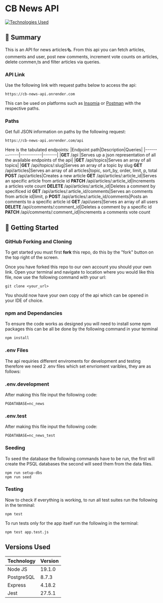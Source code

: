 # **CB News API**

[![Technologies Used](https://skillicons.dev/icons?i=js,nodejs,express,postgres,git)](https://skillicons.dev)

## 📝 **Summary**

This is an API for news articles🗞️. From this api you can fetch articles, comments and user, post new comments, increment vote counts on articles, delete commen,ts and filter articles via queries.

### API Link

Use the following link with request paths below to access the api:

```
https://cb-news-api.onrender.com
```

This can be used on platforms such as [Insomia](https://insomnia.rest/) or [Postman](https://www.postman.com/) with the respective paths.

### Paths

Get full JSON information on paths by the following request:

```
https://cb-news-api.onrender.com/api
```

Here is the tabulated endpoints:
|Endpoint path|Description|Queries|
|-------------|-----------|-------|
|**GET** /api |Serves up a json representation of all the available endpoints of the api|
|**GET** /api/topics|Serves an array of all topics|
|**GET** /api/topics/:slug|Serves an array of a topic by slug
**GET** /api/articles|Serves an array of all articles|topic, sort_by, order, limit, p, total
**POST** /api/articles|Creates a new article
**GET** /api/articles/:article_id|Serves an specific article from article id
**PATCH** /api/articles/:article_id|Increments a articles vote count
**DELETE** /api/articles/:article_id|Deletes a comment by specificed id
**GET** /api/articles/:article_id/comments|Serves an comments from article id|limit, p
**POST** /api/articles/:article_id/comments|Posts an comments to a specific article id
**GET** /api/users|Serves an array of all users
**DELETE** /api/comments/:comment_id|Deletes a comment by a specific id
**PATCH** /api/comments/:comment_id|Increments a comments vote count

## 🚀 **Getting Started**

### GitHub Forking and Cloning

To get started you must first **fork** this repo, do this by the "fork" button on the top right of the screen.

Once you have forked this repo to our own account you should your own link. Open your terminal and navigate to location where you would like this file, now use the following command with your url:

```
git clone <your_url>
```

You should now have your own copy of the api which can be opened in your IDE of choice.

### npm and Dependancies

To ensure the code works as designed you will need to install some npm packages this can be all be done by the following command in your terminal

```
npm install
```

### .env Files

The api requiries different enviroments for development and testing therefore we need 2 .env files which set envrioment varibles, they are as follows:

### .env.development

After making this file input the following code:

```
PGDATABASE=nc_news
```

### .env.test

After making this file input the following code:

```
PGDATABASE=nc_news_test
```

### Seeding

To seed the database the following commands have to be run, the first will create the PSQL databases the second will seed them from the data files.

```
npm run setup-dbs
npm run seed
```

### Testing

Now to check if everything is working, to run all test suites run the following in the terminal:

```
npm test
```

To run tests only for the app itself run the following in the terminal:

```
npm test app.test.js
```

## Versions Used

| Technology | Version |
| ---------- | ------- |
| Node JS    | 19.1.0  |
| PostgreSQL | 8.7.3   |
| Express    | 4.18.2  |
| Jest       | 27.5.1  |
